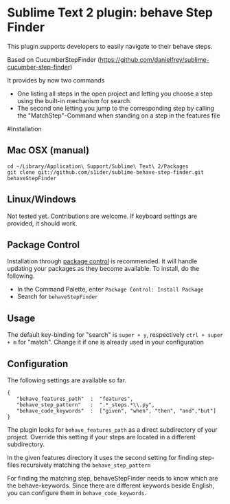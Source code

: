 # Sublime Text 2 plugin: behave Step Finder

This plugin supports developers to easily navigate to their behave steps.

Based on CucumberStepFinder (https://github.com/danielfrey/sublime-cucumber-step-finder)

It provides by now two commands

* One listing all steps in the open project and letting you choose
a step using the built-in mechanism for search.
* The second one letting you jump to the corresponding step by calling the "MatchStep"-Command when standing
on a step in the features file

#Installation
## Mac OSX (manual)
    cd ~/Library/Application\ Support/Sublime\ Text\ 2/Packages
    git clone git://github.com/s1ider/sublime-behave-step-finder.git behaveStepFinder

## Linux/Windows
Not tested yet. Contributions are welcome. If keyboard settings are provided, it should work.

## Package Control
Installation through [package control](http://wbond.net/sublime_packages/package_control) is recommended. It will handle updating your packages as they become available. To install, do the following.

* In the Command Palette, enter `Package Control: Install Package`
* Search for `behaveStepFinder`

## Usage
The default key-binding for "search" is `super + y`, respectively
`ctrl + super + m` for "match".
Change it if one is already used in your configuration

## Configuration
The following settings are available so far.

    {
       "behave_features_path"  :  "features",
       "behave_step_pattern"   :  ".*_steps.*\\.py",
       "behave_code_keywords"  :  ["given", "when", "then", "and","but"]
    }

The plugin looks for `behave_features_path` as a direct subdirectory of your project. Override this setting if your steps are located in a different subdirectory.

In the given features directory it uses the second setting for finding step-files recursively matching the `behave_step_pattern`

For finding the matching step, behaveStepFinder needs to know which are the behave-keywords. Since there are different keywords beside English, you can configure them in `behave_code_keywords`.

